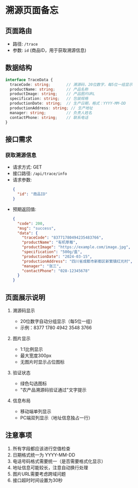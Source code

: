 # 溯源页面备忘

## 页面路由
- 路径: `/trace`
- 参数: `id` (商品ID，用于获取溯源信息)

## 数据结构
```typescript
interface TraceData {
  traceCode: string;       // 溯源码，20位数字，每5位一组显示
  productName: string;     // 产品名称
  productImage: string;    // 产品图片URL
  specification: string;   // 包装规格
  productionDate: string;  // 生产日期，格式：YYYY-MM-DD
  productionAddress: string; // 生产地址
  manager: string;         // 负责人姓名
  contactPhone: string;    // 联系电话
}
```

## 接口需求

### 获取溯源信息
- 请求方式: GET
- 接口路径: `/api/trace/info`
- 请求参数: 
  ```json
  {
    "id": "商品ID"
  }
  ```
- 预期返回值:
  ```json
  {
    "code": 200,
    "msg": "success",
    "data": {
      "traceCode": "83771780494235483766",
      "productName": "有机草莓",
      "productImage": "https://example.com/image.jpg",
      "specification": "500g/盒",
      "productionDate": "2024-03-15",
      "productionAddress": "四川省成都市新都区新繁镇红光村",
      "manager": "张三",
      "contactPhone": "028-12345678"
    }
  }
  ```

## 页面展示说明
1. 溯源码显示
   - 20位数字自动分组显示（每5位一组）
   - 示例：8377 1780 4942 3548 3766

2. 图片显示
   - 1:1比例显示
   - 最大宽度300px
   - 无图片时显示占位图标

3. 验证状态
   - 绿色勾选图标
   - "农产品溯源码验证通过"文字提示

4. 信息布局
   - 移动端单列显示
   - PC端双列显示（地址信息独占一行）

## 注意事项
1. 所有字段都应该进行空值检查
2. 日期格式统一为 YYYY-MM-DD
3. 电话号码格式需要统一（是否需要格式化显示）
4. 地址信息可能较长，注意自动换行处理
5. 图片URL需要考虑跨域问题
6. 接口超时时间设置为30秒
